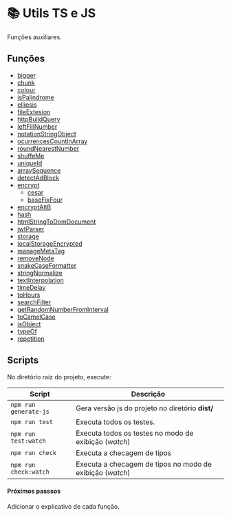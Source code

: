 # :books: Utils TS e JS

Funções auxiliares.

## Funções

- [bigger](./src/bigger)
- [chunk](./src/chunk)
- [colour](./src/colour)
- [isPalindrome](./src/isPalindrome)
- [ellipsis](./src/ellipsis)
- [fileExtesion](./src/fileExtesion)
- [httpBuildQuery](./src/httpBuildQuery)
- [leftFillNumber](./src/leftFillNumber)
- [notationStringObject](./src/notationStringObject)
- [ocurrencesCountInArray](./src/ocurrencesCountInArray)
- [roundNearestNumber](./src/roundNearestNumber)
- [shuffeMe](./src/shuffeMe)
- [uniqueId](./src/uniqueId)
- [arraySequence](./src/arraySequence)
- [detectAdBlock](./src/detectAdBlock)
- [encrypt](./src/encrypt)
  - [cesar](./src/encrypt/cesar)
  - [baseFixFour](./src/encrypt/baseFixFour)
- [encryptAltB](./src/encryptPlanB)
- [hash](./src/hash)
- [htmlStringToDomDocument](./src/htmlStringToDomDocument)
- [jwtParser](./src/jwtParser)
- [storage](./src/storage)
- [localStorageEncrypted](./src/localStorageEncrypted)
- [manageMetaTag](./src/manageMetaTag)
- [removeNode](./src/removeNode)
- [snakeCaseFormatter](./src/snakeCaseFormatter)
- [stringNormalize](./src/stringNormalize)
- [textInterpolation](./src/textInterpolation)
- [timeDelay](./src/timeDelay)
- [toHours](./src/toHours)
- [searchFilter](./src/searchFilter)
- [getRandomNumberFromInterval](./src/getRandomNumberFromInterval)
- [toCamelCase](./src/toCamelCase)
- [isObject](./src/isObject)
- [typeOf](./src/typeOf)
- [repetition](./src/repetition)

## Scripts

No diretório raiz do projeto, execute:

| Script                | Descrição                                                 |
| --------------------- | --------------------------------------------------------- |
| `npm run generate-js` | Gera versão js do projeto no diretório **dist/**          |
| `npm run test`        | Executa todos os testes.                                  |
| `npm run test:watch`  | Executa todos os testes no modo de exibição (_watch_)     |
| `npm run check`       | Executa a checagem de tipos                               |
| `npm run check:watch` | Executa a checagem de tipos no modo de exibição (_watch_) |

#### Próximos passsos

Adicionar o explicativo de cada função.
